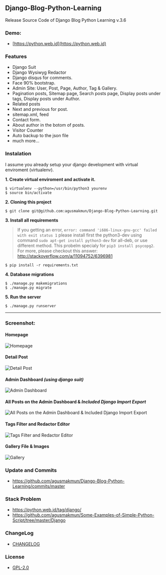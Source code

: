 Django-Blog-Python-Learning
-------

Release Source Code of Django Blog Python Learning v.3.6

### Demo:
- [https://python.web.id](https://python.web.id)

### Features

- Django Suit
- Django Wysiwyg Redactor
- Django disqus for comments.
- Face 90% bootstrap.
- Admin Site: User, Post, Page, Author, Tag & Gallery.
- Pagination posts, Sitemap page, Search posts page, Display posts under tags, Display posts under Author.
- Related posts
- Next and previous for post.
- sitemap.xml, feed
- Contact form.
- About author in the botom of posts.
- Visitor Counter
- Auto backup to the json file
- much more...

### Instalation

I assume you already setup your django development with virtual enviroment (virtualenv).

**1. Create virtual enviroment and activate it.**

```
$ virtualenv --python=/usr/bin/python3 yourenv
$ source bin/activate
```

**2. Cloning this project**

```
$ git clone git@github.com:agusmakmun/Django-Blog-Python-Learning.git
```

**3. Install all requirements**

> If you getting an error, `error: command 'i686-linux-gnu-gcc' failed with exit status 1`
> please install first the python3-dev
> using command `sudo apt-get install python3-dev` for all-deb, or use different method.
> This probelm specialy for `pip3 install psycopg2`.
> For more, please checkout this answer: http://stackoverflow.com/a/11094752/6396981

```
$ pip install -r requirements.txt
```

**4. Database migrations**

```
$ ./manage.py makemigrations
$ ./manage.py migrate
```

**5. Run the server**

```
$ ./manage.py runserver
```
-------

### Screenshot:

#### Homepage

![Homepage](__screenshot/1_homepage.png  "Homepage")

#### Detail Post

![Detail Post](__screenshot/2_detail_post.png  "Detail Post")

#### Admin Dashboard _(using django suit)_

![Admin Dashboard](__screenshot/3_admin.png  "Admin Dashboard")

#### All Posts on the Admin Dashboard & _Included Django Import Export_

![All Posts on the Admin Dashboard & Included Django Import Export](__screenshot/4_admin_posts.png  "All Posts on the Admin Dashboard & Included Django Import Export")

#### Tags Filter and Redactor Editor

![Tags Filter and Redactor Editor](__screenshot/5_admin_post_editor.png  "Tags Filter and Redactor Editor")

#### Gallery File & Images

![Gallery](__screenshot/6_admin_gallery.png  "Gallery")

### Update and Commits

- https://github.com/agusmakmun/Django-Blog-Python-Learning/commits/master

### Stack Problem

- https://python.web.id/tag/django/
- https://github.com/agusmakmun/Some-Examples-of-Simple-Python-Script/tree/master/Django


### ChangeLog

* [CHANGELOG](CHANGELOG.md)


### License

* [GPL-2.0](LICENSE)
